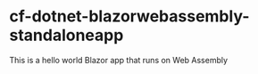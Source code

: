 # cf-dotnet-blazorwebassembly-standaloneapp
This is a hello world Blazor app that runs on Web Assembly
